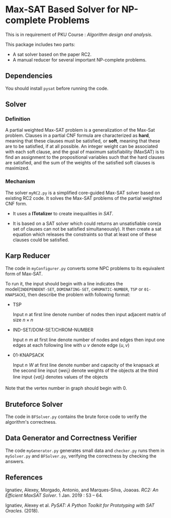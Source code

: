 # Max-SAT Based Solver for NP-complete Problems

This is in requirement of PKU Course : *Algorithm design and analysis*. 

This package includes two parts:

- A sat solver based on the paper RC2.
- A manual reducer for several important NP-complete problems.

## Dependencies

You should install `pysat` before running the code.

## Solver

### Definition

A partial weighted Max-SAT problem is a generalization of the Max-Sat problem. Clauses in a partial CNF formula are characterized as **hard**, meaning that these clauses must be satisfied, or **soft**, meaning that these are to be satisfied, if at all possible.  An integer weight can be associated with each soft clause, and the goal of maximum satisfiability (MaxSAT) is to find an assignment to the propositional variables such that the hard clauses are satisfied, and the sum of the weights of the satisfied soft clauses is maximized. 

### Mechanism

The solver `myRC2.py` is a simplified core-guided Max-SAT solver based on existing RC2 code. It solves the Max-SAT problems of the partial weighted CNF form.

- It uses a **ITotalizer** to create inequalities in $SAT$.

- It is based on a SAT solver which could returns an unsatisfiable core(a set of clauses can not be satisfied simultaneously). It then create a sat equation which releases the constraints so that at least one of these clauses could be satisfied. 

## Karp Reducer

The code in `myConfigurer.py` converts some NPC problems
to its equivalent form of Max-SAT.

To run it, the input should begin with a line indicates the model(`INDEPENDENT-SET`, `DOMINATING-SET`, `CHROMATIC-NUMBER`, `TSP` or `01-KNAPSACK`), then describe the problem with following format:

- TSP

  Input $n$ at first line denote number of nodes
  then input adjacent matrix of size $n \times n$

- IND-SET/DOM-SET/CHROM-NUMBER

  Input $n\,\,m$ at first line denote number of nodes and edges
  then input one edges at each following line with $u\,\,v$ denote edge $(u, v)$

- 01-KNAPSACK

  Input $n\,\,W$ at first line denote number and capacity of the knapsack
  at the second line input $\{wei_i\}$ denote weights of the objects
  at the third line input $\{val_i\}$ denotes values of the objects

Note that the vertex number in graph should begin with $0$.

## Bruteforce Solver

The code in `BFSolver.py` contains the brute force code to verify the algorithm's correctness. 

## Data Generator and Correctness Verifier

The code `myGenerator.py` generates small data and `checker.py` runs them in `mySolver.py` and `BFSolver.py`, verifying the correctness by checking the answers.

## References

Ignatiev, Alexey, Morgado, Antonio, and Marques-Silva, Joaoas. *RC2: An Efficient MaxSAT Solver*. 1 Jan. 2019 : 53 – 64.

Ignatiev, Alexey et al. *PySAT: A Python Toolkit for Prototyping with SAT Oracles.* (2018).
